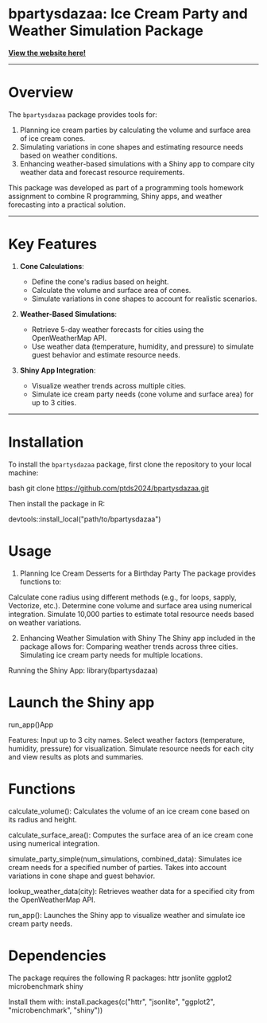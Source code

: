 # bpartysdazaa: Ice Cream Party and Weather Simulation Package

[**View the website here!**](https://ptds2024.github.io/bpartysdazaa/)

---

# **Overview**

The `bpartysdazaa` package provides tools for:
1. Planning ice cream parties by calculating the volume and surface area of ice cream cones.
2. Simulating variations in cone shapes and estimating resource needs based on weather conditions.
3. Enhancing weather-based simulations with a Shiny app to compare city weather data and forecast resource requirements.

This package was developed as part of a programming tools homework assignment to combine R programming, Shiny apps, and weather forecasting into a practical solution.

---

# **Key Features**

1. **Cone Calculations**:
   - Define the cone's radius based on height.
   - Calculate the volume and surface area of cones.
   - Simulate variations in cone shapes to account for realistic scenarios.

2. **Weather-Based Simulations**:
   - Retrieve 5-day weather forecasts for cities using the OpenWeatherMap API.
   - Use weather data (temperature, humidity, and pressure) to simulate guest behavior and estimate resource needs.

3. **Shiny App Integration**:
   - Visualize weather trends across multiple cities.
   - Simulate ice cream party needs (cone volume and surface area) for up to 3 cities.

---

# **Installation**

To install the `bpartysdazaa` package, first clone the repository to your local machine:

bash
git clone https://github.com/ptds2024/bpartysdazaa.git

Then install the package in R:

devtools::install_local("path/to/bpartysdazaa")

# **Usage**

1. Planning Ice Cream Desserts for a Birthday Party
The package provides functions to:

Calculate cone radius using different methods (e.g., for loops, sapply, Vectorize, etc.).
Determine cone volume and surface area using numerical integration.
Simulate 10,000 parties to estimate total resource needs based on weather variations.

2. Enhancing Weather Simulation with Shiny
The Shiny app included in the package allows for:
Comparing weather trends across three cities.
Simulating ice cream party needs for multiple locations.

Running the Shiny App:
library(bpartysdazaa)

# Launch the Shiny app
run_app()App 

Features:
Input up to 3 city names.
Select weather factors (temperature, humidity, pressure) for visualization.
Simulate resource needs for each city and view results as plots and summaries.

# **Functions**

calculate_volume():
Calculates the volume of an ice cream cone based on its radius and height.

calculate_surface_area():
Computes the surface area of an ice cream cone using numerical integration.

simulate_party_simple(num_simulations, combined_data):
Simulates ice cream needs for a specified number of parties.
Takes into account variations in cone shape and guest behavior.

lookup_weather_data(city):
Retrieves weather data for a specified city from the OpenWeatherMap API.

run_app():
Launches the Shiny app to visualize weather and simulate ice cream party needs.

# **Dependencies**

The package requires the following R packages:
httr
jsonlite
ggplot2
microbenchmark
shiny

Install them with:
install.packages(c("httr", "jsonlite", "ggplot2", "microbenchmark", "shiny"))
